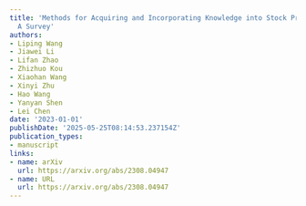 ```yaml
---
title: 'Methods for Acquiring and Incorporating Knowledge into Stock Price Prediction:
  A Survey'
authors:
- Liping Wang
- Jiawei Li
- Lifan Zhao
- Zhizhuo Kou
- Xiaohan Wang
- Xinyi Zhu
- Hao Wang
- Yanyan Shen
- Lei Chen
date: '2023-01-01'
publishDate: '2025-05-25T08:14:53.237154Z'
publication_types:
- manuscript
links:
- name: arXiv
  url: https://arxiv.org/abs/2308.04947
- name: URL
  url: https://arxiv.org/abs/2308.04947
---
```

